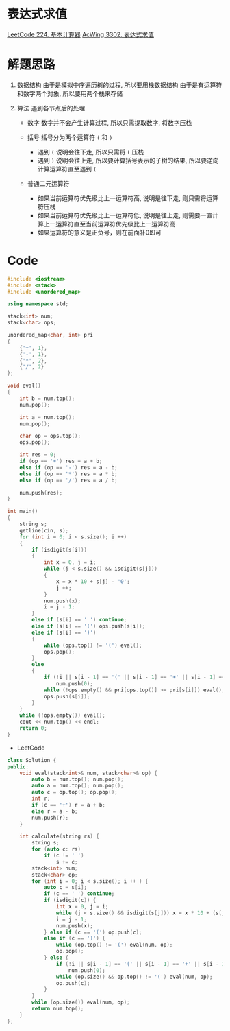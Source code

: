# 表达式求值
[LeetCode 224. 基本计算器](https://leetcode-cn.com/problems/evaluate-reverse-polish-notation/)
[AcWing 3302. 表达式求值](https://www.acwing.com/problem/content/3305/)

# 解题思路
1. 数据结构
由于是模拟中序遍历树的过程, 所以要用栈数据结构
由于是有运算符和数字两个对象, 所以要用两个栈来存储

2. 算法
   遇到各节点后的处理
   - 数字
     数字并不会产生计算过程, 所以只需提取数字, 将数字压栈
   - 括号
     括号分为两个运算符 `(` 和 `)`
     - 遇到 `(` 说明会往下走, 所以只需将 `(` 压栈
     - 遇到 `)` 说明会往上走, 所以要计算括号表示的子树的结果, 所以要逆向计算运算符直至遇到 `(`

   - 普通二元运算符
     - 如果当前运算符优先级比上一运算符高, 说明是往下走, 则只需将运算符压栈
     - 如果当前运算符优先级比上一运算符低, 说明是往上走, 则需要一直计算上一运算符直至当前运算符优先级比上一运算符高
     - 如果运算符的意义是正负号，则在前面补$0$即可

# Code
```cpp
#include <iostream>
#include <stack>
#include <unordered_map>

using namespace std;

stack<int> num;
stack<char> ops;

unordered_map<char, int> pri
{
    {'+', 1},
    {'-', 1},
    {'*', 2},
    {'/', 2}
};

void eval()
{
    int b = num.top();
    num.pop();

    int a = num.top();
    num.pop();

    char op = ops.top();
    ops.pop();

    int res = 0;
    if (op == '+') res = a + b;
    else if (op == '-') res = a - b;
    else if (op == '*') res = a * b;
    else if (op == '/') res = a / b;

    num.push(res);
}

int main()
{
    string s;
    getline(cin, s);
    for (int i = 0; i < s.size(); i ++)
    {
        if (isdigit(s[i]))
        {
            int x = 0, j = i;
            while (j < s.size() && isdigit(s[j]))
            {
                x = x * 10 + s[j] - '0';
                j ++;
            }
            num.push(x);
            i = j - 1;
        }
        else if (s[i] == ' ') continue;
        else if (s[i] == '(') ops.push(s[i]);
        else if (s[i] == ')')
        {
            while (ops.top() != '(') eval();
            ops.pop();
        }
        else
        {
            if (!i || s[i - 1] == '(' || s[i - 1] == '+' || s[i - 1] == '-') // 特殊正负号
                num.push(0);
            while (!ops.empty() && pri[ops.top()] >= pri[s[i]]) eval();
            ops.push(s[i]);
        }
    }
    while (!ops.empty()) eval();
    cout << num.top() << endl;
    return 0;
}
```
- LeetCode
```cpp
class Solution {
public:
    void eval(stack<int>& num, stack<char>& op) {
        auto b = num.top(); num.pop();
        auto a = num.top(); num.pop();
        auto c = op.top(); op.pop();
        int r;
        if (c == '+') r = a + b;
        else r = a - b;
        num.push(r);
    }

    int calculate(string rs) {
        string s;
        for (auto c: rs)
            if (c != ' ')
                s += c;
        stack<int> num;
        stack<char> op;
        for (int i = 0; i < s.size(); i ++ ) {
            auto c = s[i];
            if (c == ' ') continue;
            if (isdigit(c)) {
                int x = 0, j = i;
                while (j < s.size() && isdigit(s[j])) x = x * 10 + (s[j ++ ] - '0');
                i = j - 1;
                num.push(x);
            } else if (c == '(') op.push(c);
            else if (c == ')') {
                while (op.top() != '(') eval(num, op);
                op.pop();
            } else {
                if (!i || s[i - 1] == '(' || s[i - 1] == '+' || s[i - 1] == '-')  // 特殊处理符号和正号
                    num.push(0);
                while (op.size() && op.top() != '(') eval(num, op);
                op.push(c);
            }
        }
        while (op.size()) eval(num, op);
        return num.top();
    }
};
```